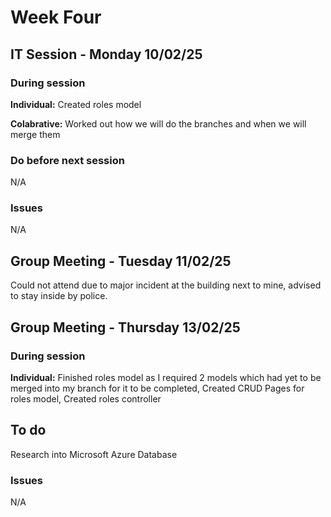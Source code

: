 # Week Four

## IT Session - Monday 10/02/25

### During session
**Individual:**
Created roles model

**Colabrative:**
Worked out how we will do the branches and when we will merge them

### Do before next session
N/A

### Issues
N/A

## Group Meeting - Tuesday 11/02/25
Could not attend due to major incident at the building next to mine, advised to stay inside by police.

## Group Meeting - Thursday 13/02/25

### During session
**Individual:**
Finished roles model as I required 2 models which had yet to be merged into my branch for it to be completed,
Created CRUD Pages for roles model,
Created roles controller

## To do
Research into Microsoft Azure Database

### Issues
N/A
